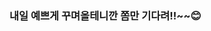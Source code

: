 ### 내일 예쁘게 꾸며올테니깐 쫌만 기다려!!~~😊

<!--![Anurag's GitHub stats](https://github-readme-stats.vercel.app/api?username=jihami&count_private=true)

**jihami/jihami** is a ✨ _special_ ✨ repository because its `README.md` (this file) appears on your GitHub profile.

Here are some ideas to get you started:

- 🔭 I’m currently working on ...
- 🌱 I’m currently learning ...
- 👯 I’m looking to collaborate on ...
- 🤔 I’m looking for help with ...
- 💬 Ask me about ...
- 📫 How to reach me: ...
- 😄 Pronouns: ...
- ⚡ Fun fact: ...
-->
